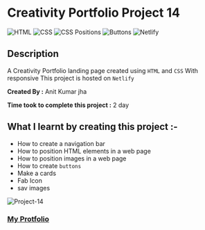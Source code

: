 # Creativity   Portfolio Project 14

![HTML](https://img.shields.io/badge/-HTML-red)
![CSS](https://img.shields.io/badge/-CSS-brightgreen)
![CSS Positions](https://img.shields.io/badge/-CSS%20Positions-blue)
![Buttons](https://img.shields.io/badge/-Buttons-orange)
![Netlify](https://img.shields.io/badge/-Netlify-green)


## Description

A  Creativity  Portfolio  landing page created using
`HTML` and `CSS` With responsive  This project is hosted on  `Netlify` 

**Created By :** Anit Kumar jha

**Time took to complete this project :** 2 day

## What I learnt by creating this project :-

- How to create a navigation bar
- How to position HTML elements in a web page
- How to position images in a web page
- How to create `buttons`
- Make a cards
- Fab Icon
- sav images


![Project-14](./2.gig)


### [**My  Protfolio**](https://anitjha.netlify.app/)








